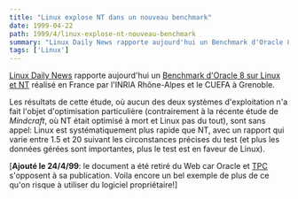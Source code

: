 ```yaml
---
title: "Linux explose NT dans un nouveau benchmark"
date: 1999-04-22
path: 1999/4/linux-explose-nt-nouveau-benchmark
summary: "Linux Daily News rapporte aujourd'hui un Benchmark d'Oracle 8 sur Linux et NT réalisé en France par l'INRIA Rhône-Alpes et le CUEFA à Grenoble."
tags: ['Linux']
---
```


<P>
<A HREF="http://lwn.net/daily/">Linux Daily News</A> rapporte aujourd'hui
un <A HREF="http://rpmfind.net/veillard/oracle/">Benchmark d'Oracle
8 sur Linux et NT</A> réalisé en France par l'INRIA Rhône-Alpes et le
CUEFA à Grenoble.
</P>

<P>
Les résultats de cette étude, où aucun des deux systèmes d'exploitation
n'a fait l'objet d'optimisation particulière (contrairement à la
récente étude de <EM>Mindcraft</EM>, où NT était optimisé à mort et
Linux pas du tout), sont sans appel: Linux est systématiquement
plus rapide que NT, avec un rapport qui varie entre 1.5 et 20 suivant
les circonstances précises du test (et plus les données gérées sont
importantes, plus le test est en faveur de Linux).
</P>

<P>
[<B>Ajouté le 24/4/99</B>: le document a été retiré du Web
car Oracle et <A HREF="http://www.tpc.org/">TPC</A> s'opposent à
sa publication. Voila encore un bel exemple de plus de ce qu'on risque
à utiliser du logiciel propriétaire!]
</P>


